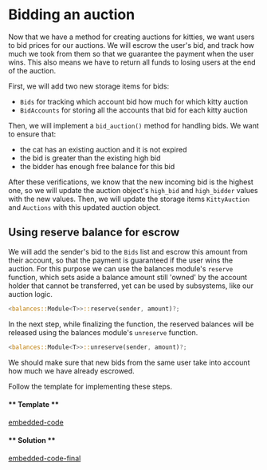 Bidding an auction
===

Now that we have a method for creating auctions for kitties, we want users to bid prices for our auctions. We will escrow the user's bid, and track how much we took from them so that we guarantee the payment when the user wins. This also means we have to return all funds to losing users at the end of the auction.

First, we will add two new storage items for bids:

* `Bids` for tracking which account bid how much for which kitty auction
* `BidAccounts` for storing all the accounts that bid for each kitty auction

Then, we will implement a `bid_auction()` method for handling bids. We want to ensure that:

* the cat has an existing auction and it is not expired
* the bid is greater than the existing high bid
* the bidder has enough free balance for this bid

After these verifications, we know that the new incoming bid is the highest one, so we will update the auction object's `high_bid` and `high_bidder` values with the new values. Then, we will update the storage items `KittyAuction` and `Auctions` with this updated auction object.

## Using reserve balance for escrow

We will add the sender's bid to the `Bids` list and escrow this amount from their account, so that the payment is guaranteed if the user wins the auction. For this purpose we can use the balances module's `reserve` function, which sets aside a balance amount still 'owned' by the account holder that cannot be transferred, yet can be used by subsystems, like our auction logic.

```rust
<balances::Module<T>>::reserve(sender, amount)?;
```

In the next step, while finalizing the function, the reserved balances will be released using the balances module's `unreserve` function.

```rust
<balances::Module<T>>::unreserve(sender, amount)?;
```

We should make sure that new bids from the same user take into account how much we have already escrowed.

Follow the template for implementing these steps.


<!-- tabs:start -->

#### ** Template **

[embedded-code](./assets/5.2-template.rs ':include :type=code embed-template')

#### ** Solution **

[embedded-code-final](./assets/5.2-finished-code.rs ':include :type=code embed-final')

<!-- tabs:end -->
